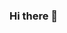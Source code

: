### Hi there 👋

<!--
**m22belau/m22belau** is a ✨ _special_ ✨ repository because its `README.md` (this file) appears on your GitHub profile.

Here are some ideas to get you started:

- 🔭 I’m currently a 1st year student at Chaminade University of Honolulu. 
- 🌱 I’m currently learning MySQL
- 👯 I’m looking to collaborate on ...
- 🤔 I’m looking for help with ...
- 💬 Ask me about ...
- 📫 How to reach me: m22belau@gmail.com
- 😄 Pronouns: she/her
- ⚡ Fun fact: I love playing tennis  
-->
